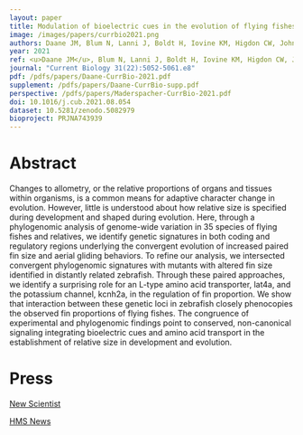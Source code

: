 ```yaml
---
layout: paper
title: Modulation of bioelectric cues in the evolution of flying fishes
image: /images/papers/currbio2021.png
authors: Daane JM, Blum N, Lanni J, Boldt H, Iovine KM, Higdon CW, Johnson SL, Lovejoy NR, Harris MP.
year: 2021
ref: <u>Daane JM</u>, Blum N, Lanni J, Boldt H, Iovine KM, Higdon CW, Johnson SL, Lovejoy NR, Harris MP. 2021. <i>Current Biology</i> 31(22):5052-5061.e8
journal: "Current Biology 31(22):5052-5061.e8"
pdf: /pdfs/papers/Daane-CurrBio-2021.pdf
supplement: /pdfs/papers/Daane-CurrBio-supp.pdf
perspective: /pdfs/papers/Maderspacher-CurrBio-2021.pdf
doi: 10.1016/j.cub.2021.08.054
dataset: 10.5281/zenodo.5082979
bioproject: PRJNA743939
---
```


# Abstract
Changes to allometry, or the relative proportions of organs and tissues within organisms, is a common means for adaptive character change in evolution. However, little is understood about how relative size is specified during development and shaped during evolution. Here, through a phylogenomic analysis of genome-wide variation in 35 species of flying fishes and relatives, we identify genetic signatures in both coding and regulatory regions underlying the convergent evolution of increased paired fin size and aerial gliding behaviors. To refine our analysis, we intersected convergent phylogenomic signatures with mutants with altered fin size identified in distantly related zebrafish. Through these paired approaches, we identify a surprising role for an L-type amino acid transporter, lat4a, and the potassium channel, kcnh2a, in the regulation of fin proportion. We show that interaction between these genetic loci in zebrafish closely phenocopies the observed fin proportions of flying fishes. The congruence of experimental and phylogenomic findings point to conserved, non-canonical signaling integrating bioelectric cues and amino acid transport in the establishment of relative size in development and evolution.


# Press

 [New Scientist](https://www.newscientist.com/article/2271377-altered-bioelectric-genes-give-zebrafish-wings-like-flying-fish/)
 
 [HMS News](https://hms.harvard.edu/news-events/multimedia/making-fish-fly)
